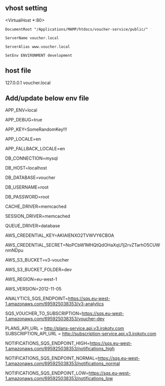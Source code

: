 ## vhost setting


<VirtualHost *:80>

	DocumentRoot "/Applications/MAMP/htdocs/voucher-service/public/"

	ServerName voucher.local

	ServerAlias www.voucher.local

 	SetEnv ENVIRONMENT development

</VirtualHost>


## host file

127.0.0.1 voucher.local


## Add/update below env file

APP_ENV=local

APP_DEBUG=true

APP_KEY=SomeRandomKey!!!


APP_LOCALE=en

APP_FALLBACK_LOCALE=en


DB_CONNECTION=mysql

DB_HOST=localhost

DB_DATABASE=voucher

DB_USERNAME=root

DB_PASSWORD=root


CACHE_DRIVER=memcached

SESSION_DRIVER=memcached

QUEUE_DRIVER=database


AWS_CREDENTIAL_KEY=AKIAIENXO2TVWVY6CBOA

AWS_CREDENTIAL_SECRET=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



AWS_S3_BUCKET=v3-voucher

AWS_S3_BUCKET_FOLDER=dev


AWS_REGION=eu-west-1

AWS_VERSION=2012-11-05


ANALYTICS_SQS_ENDPOINT=https://sqs.eu-west-1.amazonaws.com/695925038353/v3-analytics

SQS_VOUCHER_TO_SUBSCRIPTION=https://sqs.eu-west-1.amazonaws.com/695925038353/voucher-dev

PLANS_API_URL = http://plans-service.api.v3.irokotv.com
SUBSCRIPTION_API_URL = http://subscription-service.api.v3.irokotv.com

NOTIFICATIONS_SQS_ENDPOINT_HIGH=https://sqs.eu-west-1.amazonaws.com/695925038353/notifications_high

NOTIFICATIONS_SQS_ENDPOINT_NORMAL=https://sqs.eu-west-1.amazonaws.com/695925038353/notifications_normal

NOTIFICATIONS_SQS_ENDPOINT_LOW=https://sqs.eu-west-1.amazonaws.com/695925038353/notifications_low